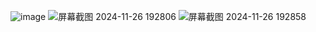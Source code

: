 ![image](https://github.com/user-attachments/assets/9c50c493-61ff-48f4-b532-5eeb79d1bf38)
![屏幕截图 2024-11-26 192806](https://github.com/user-attachments/assets/cccd85ad-a361-49d9-a1f6-23a91c94b98f)
![屏幕截图 2024-11-26 192858](https://github.com/user-attachments/assets/eda806f6-53e5-4d97-8777-1428fffdc725)
